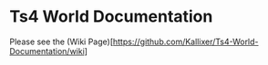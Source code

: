 # Ts4 World Documentation
Please see the (Wiki Page)[https://github.com/Kallixer/Ts4-World-Documentation/wiki]
